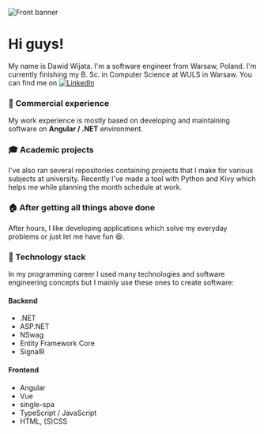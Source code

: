 ![Front banner](banner_v1.2.2.png)

# Hi guys!

My name is Dawid Wijata. I'm a software engineer from Warsaw, Poland. I'm currently finishing my B. Sc. in Computer Science at WULS in Warsaw. You can find me on [![LinkedIn][1.2]][1]

### :office: Commercial experience
My work experience is mostly based on developing and maintaining software on **Angular / .NET** environment. 

### :mortar_board: Academic projects
I've also ran several repositories containing projects that I make for various subjects at university. Recently I've made a tool with Python and Kivy which helps me while planning the month schedule at work.

### :house: After getting all things above done
After hours, I like developing applications which solve my everyday problems or just let me have fun :satisfied:.

### :wrench: Technology stack

In my programming career I used many technologies and software engineering concepts but I mainly use these ones to create software:

#### Backend

- .NET
- ASP.NET
- NSwag
- Entity Framework Core
- SignalR

#### Frontend

- Angular
- Vue 
- single-spa
- TypeScript / JavaScript
- HTML, (S)CSS

[1.2]: https://raw.githubusercontent.com/MartinHeinz/MartinHeinz/master/linkedin-3-16.png

[1]: https://www.linkedin.com/in/dawid-wijata/
